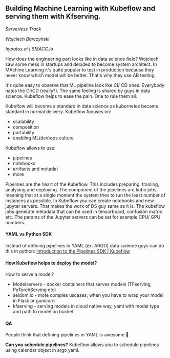 ## Building Machine Learning with Kubeflow and serving them with Kfserving.
_Serverless Track_

_Wojciech Barczyński_

_hypatos.ai | SMACC.io_

How does the engineering part looks like in data science field?
Wojciech saw some mess in startups and decided to become system architect. In MAchine Learning it's quite popular to test in production because they never know which model will be better. That's why they use AB testing.

It's quite easy to observe that ML pipeline look like CI/ CD ones. Everybody hates the CI/CD (really?). The same feeling is shared by guys in data science. Kubeflow helps to ease the pain. One to rule them all. 

Kubeflow will become a standard in data science as kubernetes became standard in normal delivery.
Kubeflow focuses on:
- scalability
- composition
- portability
- enabling ML(dev)ops culture

Kubeflow allows to use:
- pipelines
- notebooks
- artifacts and metadat
- more

Pipelines are the heart of the Kubeflow. This includes preparing, training, analysing and deploying. 
The component of the pipelines are kube jobs, meaning that at a single moment the system  tries to run the least number of instances as possible.
In Kubeflow you can create notebooks and new jupyter servers. That makes the work of DS guy same as it is.
The kubeflow jobs generate metadata that can be used in tensorboard, confusion matrix etc. 
The params of the Jupyter servers can be set for example CPU/ GPU numbers.

#### YAML vs Python SDK
Instead of defining pipelines in YAML (ex. ARGO)  data science guys can do this in python:
[Introduction to the Pipelines SDK \| Kubeflow](https://www.kubeflow.org/docs/pipelines/sdk/sdk-overview/)

#### How Kubeflow helps to deploy the model?
How to serve a model? 
- Modelservers - docker containers that serves models (TFserving, PyTorchServing etc)
- seldom.io - mote comples uscases, when you have to wrap your model in Flask or gunicorn
- kfserving - serving models in cloud native way, yaml with model type and path to model on bucket

#### QA

People think that defining pipelines in YAML is awesome 👀

**Can you schedule pipelines?** Kubeflow allows you to schedule pipelines using calendar object in argo yaml.
